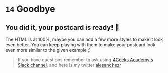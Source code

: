# `14` Goodbye

## You did it, your postcard is ready! 👏

The HTML is at 100%, maybe you can add a few more styles to make it look even better. You can keep playing with them to make your postcard look even more similar to the given example ;)

> If you have questions remember to ask using [4Geeks Academy's Slack channel](https://4geeksacademy.slack.com/), and here is my twitter [alesanchezr](https://twitter.com/alesanchezr)


